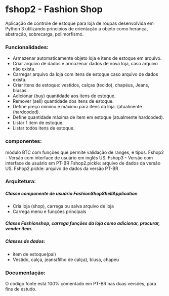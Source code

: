 # fshop2 - Fashion Shop

Aplicação de controle de estoque para loja de roupas desenvolvida em Python 3 utilizando princípios de orientação a objeto
como herança, abstração, sobrecarga, polimorfismo. 

### Funcionalidades:  

- Armazenar automaticamente objeto loja e itens de estoque em arquivo. 
- Criar arquivo de dados e armazenar dados de nova loja, caso arquivo não exista. 
- Carregar arquivo da loja com itens de estoque caso arquivo de dados exista. 
- Criar itens de estoque: vestidos, calças (tecido), chapéus, Jeans, blusas. 
- Adicionar (buy) quantidade aos itens de estoque. 
- Remover (sell) quantidade dos itens de estoque. 
- Define preço mínimo e máximo para itens da loja.  (atualmente (hardcoded).
- Define quantidade máxima de item em estoque (atualmente hardcoded).
- Listar 1 item de estoque.
- Listar todos itens de estoque.

### componentes: 
módulo BTC com funções que permite validação de ranges, e tipos. 
Fshop2 - Versão com interface de usuário em inglês US. 
Fshop3 - Versão com interface de usuário em PT-BR
Fshop2.pickle: arquivo de dados da versão US.
Fshop2.pickle: arquivo de dados da versão PT-BR

### Arquitetura: 

##### Classe componente de usuário FashionShopShellApplication
- Cria loja (shop), carrega ou salva arquivo de loja
- Carrega menu e funções principais

##### Classe Fashionshop, carrega funções da loja como adicionar, procurar, vender item.

##### Classes de dados: 
- item de estoque(pai) 
- Vestido, calça, jeans(filho de calça), blusa, chapeu

### Documentação: 
O código fonte está 100% comentado em PT-BR nas duas versões, para fins de estudo. 

